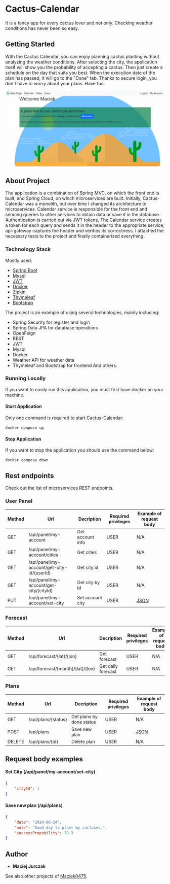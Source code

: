 # Cactus-Calendar
It is a fancy app for every cactus lover and not only. Checking weather conditions has never been so easy.

## Getting Started

With the Cactus Calendar, you can enjoy planning cactus planting without analyzing the weather conditions. After selecting the city, the application itself will show you the probability of accepting a cactus. Then just create a schedule on the day that suits you best. When the execution date of the plan has passed, it will go to the "Done" tab. Thanks to secure login, you don't have to worry about your plans. Have fun.

![Animation](https://github.com/Maciek0475/Private-things/blob/main/Animation.gif)

## About Project

The application is a combination of Spring MVC, on which the front end is built, and Spring Cloud, on which microservices are built. Initially, Cactus-Calendar was a monolith, but over time I changed its architecture to microservices. Calendar service is responsible for the front end and sending queries to other services to obtain data or save it in the database. Authentication is carried out via JWT tokens, The Calendar service creates a token for each query and sends it in the header to the appropriate service, api-gateway captures the header and verifies its correctness. I attached the necessary tests to the project and finally containerized everything.

### Technology Stack
Mostly used:
* [Spring Boot](https://spring.io/)
* [Mysql](https://www.mysql.com/)
* [JWT](https://jwt.io/)
* [Docker](https://www.docker.com/)
* [Zipkin](https://zipkin.io/)
* [Thymeleaf](https://www.thymeleaf.org/)
* [Bootstrap](https://getbootstrap.com/)

The project is an example of using several technologies, mainly including:
* Spring Security for register and login
* Spring Data JPA for database operations
* OpenFeign
* REST
* JWT
* Mysql
* Docker
* Weather API for weather data
* Thymeleaf and Bootstrap for frontend
And others.

### Running Locally

If you want to easily run this application, you must first have docker on your machine.

#### Start Application

Only one command is required to start Cactus-Calendar:

```console
docker compose up
```

#### Stop Application

If you want to stop the application you should use the command below:

```console
docker compose down
```

## Rest endpoints
Check out the list of microservices REST endpoints.

### User Panel

| Method | Url | Decription | Required privileges | Example of request body | 
| ------ | --- | ---------- | ------------------- | ----------------------- |
| GET    | /api/panel/my-account | Get account info | USER | N/A |
| GET    | /api/panel/my-account/cities | Get cities | USER | N/A |
| GET    | /api/panel/my-account/get-city-id/{userId} | Get city id | USER | N/A |
| GET    | /api/panel/my-account/get-city/{cityId} | Get city by id | USER | N/A |
| PUT    | /api/panel/my-account/set-city | Set account city | USER | [JSON](#setcity) |

### Forecast

| Method | Url | Decription | Required privileges | Example of request body | 
| ------ | --- | ---------- | ------------------- | ----------------------- |
| GET    | /api/forecast/{lat}/{lon} | Get forecast | USER | N/A |
| GET    | /api/forecast/{month}/{lat}/{lon} | Get daily forecast | USER | N/A |

### Plans

| Method | Url | Decription | Required privileges | Example of request body | 
| ------ | --- | ---------- | ------------------- | ----------------------- |
| GET    | /api/plans/{status} | Get plans by done status | USER | N/A |
| POST   | /api/plans | Save new plan | USER | [JSON](#savenewplan) |
| DELETE   | /api/plans/{id} | Delete plan | USER | N/A |


## Request body examples

#### <a id="setcity">Set City (/api/panel/my-account/set-city)</a>
```json
{
	"cityId": 1	
}
```

#### <a id="savenewplan">Save new plan (/api/plans)</a>
```json
{
	"date": "2024-06-24",
	"note": "Good day to plant my cactuses.",
	"successPropability": 78.3
}
```

## Author

* **Maciej Jurczak** 

See also other projects of [Maciek0475](https://github.com/Maciek0475).


